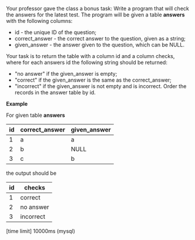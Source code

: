 Your professor gave the class a bonus task: Write a program that will check the answers for the latest test. The program will be given a table __answers__ with the following columns:

* id - the unique ID of the question;
* correct_answer - the correct answer to the question, given as a string;
* given_answer - the answer given to the question, which can be NULL.

Your task is to return the table with a column id and a column checks, where for each answers id the following string should be returned:

* "no answer" if the given_answer is empty;
* "correct" if the given_answer is the same as the correct_answer;
* "incorrect" if the given_answer is not empty and is incorrect.
Order the records in the answer table by id.

__Example__

For given table __answers__

|id|	correct_answer|	given_answer|
|---|---|---|
|1|	a|	a|
|2|	b	|NULL|
|3|	c	|b|

the output should be

|id|	checks|
|---|---|
|1|	correct|
|2|	no answer|
|3|	incorrect|

[time limit] 10000ms (mysql)